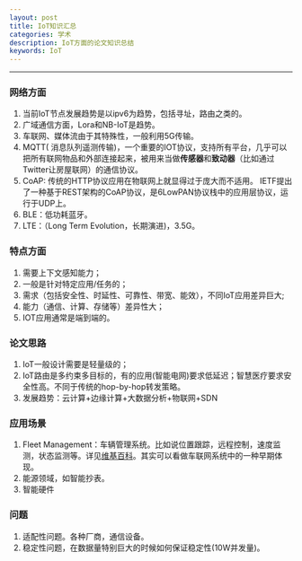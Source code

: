 ```yaml
---
layout: post
title: IoT知识汇总
categories: 学术
description: IoT方面的论文知识总结
keywords: IoT
---
```


___

### 网络方面

1. 当前IoT节点发展趋势是以ipv6为趋势，包括寻址，路由之类的。
2. 广域通信方面，Lora和NB-IoT是趋势。
3. 车联网、媒体流由于其特殊性，一般利用5G传输。
4. MQTT( 消息队列遥测传输)，一个重要的IOT协议，支持所有平台，几乎可以把所有联网物品和外部连接起来，被用来当做**传感器**和**致动器**（比如通过Twitter让房屋联网）的通信协议。
5. CoAP: 传统的HTTP协议应用在物联网上就显得过于庞大而不适用。 IETF提出了一种基于REST架构的CoAP协议，是6LowPAN协议栈中的应用层协议，运行于UDP上。
6. BLE：低功耗蓝牙。
7. LTE：（Long Term Evolution，长期演进)，3.5G。

### 特点方面

1. 需要上下文感知能力；
2. 一般是针对特定应用/任务的；
3. 需求（包括安全性、时延性、可靠性、带宽、能效），不同IoT应用差异巨大;
4. 能力（通信、计算、存储等）差异性大；
5. IOT应用通常是端到端的。

### 论文思路

1. IoT一般设计需要是轻量级的；
2. IoT路由是多约束多目标的，有的应用(智能电网)要求低延迟；智慧医疗要求安全性高。不同于传统的hop-by-hop转发策略。
3. 发展趋势：云计算+边缘计算+大数据分析+物联网+SDN

### 应用场景

1. Fleet Management：车辆管理系统。比如说位置跟踪，远程控制，速度监测，状态监测等。详见[维基百科](https://en.wikipedia.org/wiki/Fleet_management)。其实可以看做车联网系统中的一种早期体现。
2. 能源领域，如智能抄表。
3. 智能硬件

### 问题

1. 适配性问题。各种厂商，通信设备。
2. 稳定性问题，在数据量特别巨大的时候如何保证稳定性(10W并发量)。





